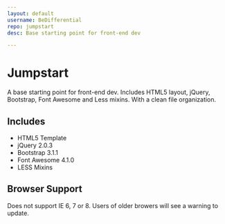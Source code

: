 ```yaml
---
layout: default
username: BeDifferential
repo: jumpstart
desc: Base starting point for front-end dev

---
```


# Jumpstart

A base starting point for front-end dev. Includes HTML5 layout, jQuery, Bootstrap, Font Awesome and Less mixins. With a clean file organization.

## Includes

* HTML5 Template
* jQuery 2.0.3
* Bootstrap 3.1.1
* Font Awesome 4.1.0
* LESS Mixins

## Browser Support

Does not support IE 6, 7 or 8. Users of older browers will see a warning to update.
